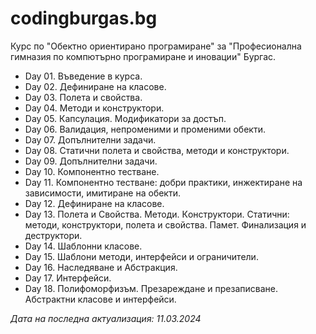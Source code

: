 # codingburgas.bg
Курс по "Обектно ориентирано програмиране" за "Професионална гимназия по компютърно програмиране и иновации" Бургас.

- Day 01. Въведение в курса.
- Day 02. Дефиниране на класове.
- Day 03. Полета и свойства.
- Day 04. Методи и конструктори.
- Day 05. Капсулация. Модификатори за достъп.
- Day 06. Валидация, непроменими и променими обекти.
- Day 07. Допълнителни задачи.
- Day 08. Статични полета и свойства, методи и конструктори.
- Day 09. Допълнителни задачи.
- Day 10. Компонентно тестване.
- Day 11. Компонентно тестване: добри практики, инжектиране на зависимости, имитиране на обекти.
- Day 12. Дефиниране на класове.
- Day 13. Полета и Свойства. Методи. Кoнструктори. Статични: методи, конструктори, полета и свойства. Памет. Финализация и деструктори.
- Day 14. Шаблонни класове.
- Day 15. Шаблони методи, интерфейси и ограничители.
- Day 16. Наследяване и Абстракция.
- Day 17. Интерфейси.
- Day 18. Полифоморфизъм. Презареждане и презаписване. Абстрактни класове и интерфейси.

_Дата на последна актуализация: 11.03.2024_